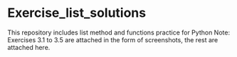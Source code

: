 # Exercise_list_solutions
This repository includes list method and functions practice for Python 
Note: Exercises 3.1 to 3.5 are attached in the form of screenshots, the rest are attached here. 
